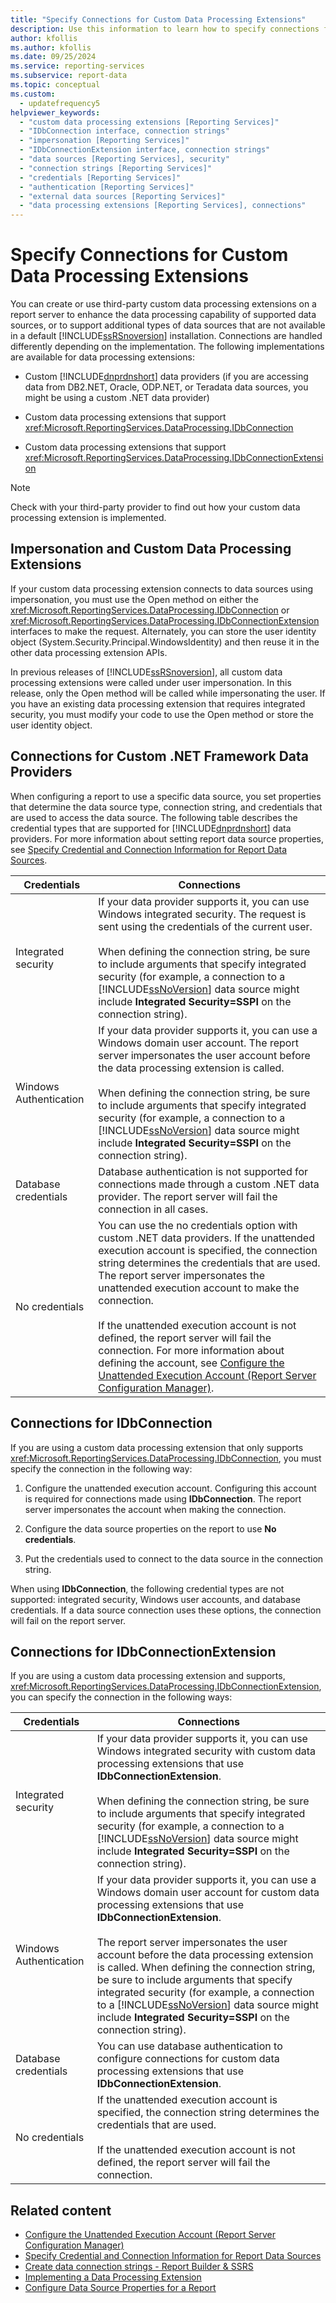 ```yaml
---
title: "Specify Connections for Custom Data Processing Extensions"
description: Use this information to learn how to specify connections for third-party custom data processing extensions.
author: kfollis
ms.author: kfollis
ms.date: 09/25/2024
ms.service: reporting-services
ms.subservice: report-data
ms.topic: conceptual
ms.custom:
  - updatefrequency5
helpviewer_keywords:
  - "custom data processing extensions [Reporting Services]"
  - "IDbConnection interface, connection strings"
  - "impersonation [Reporting Services]"
  - "IDbConnectionExtension interface, connection strings"
  - "data sources [Reporting Services], security"
  - "connection strings [Reporting Services]"
  - "credentials [Reporting Services]"
  - "authentication [Reporting Services]"
  - "external data sources [Reporting Services]"
  - "data processing extensions [Reporting Services], connections"
---
```

# Specify Connections for Custom Data Processing Extensions
  You can create or use third-party custom data processing extensions on a report server to enhance the data processing capability of supported data sources, or to support additional types of data sources that are not available in a default [!INCLUDE[ssRSnoversion](../../includes/ssrsnoversion-md.md)] installation. Connections are handled differently depending on the implementation. The following implementations are available for data processing extensions:  
  
-   Custom [!INCLUDE[dnprdnshort](../../includes/dnprdnshort-md.md)] data providers (if you are accessing data from DB2.NET, Oracle, ODP.NET, or Teradata data sources, you might be using a custom .NET data provider)  
  
-   Custom data processing extensions that support <xref:Microsoft.ReportingServices.DataProcessing.IDbConnection>  
  
-   Custom data processing extensions that support <xref:Microsoft.ReportingServices.DataProcessing.IDbConnectionExtension>  
  
> [!NOTE]  
>  Check with your third-party provider to find out how your custom data processing extension is implemented.  
  
## Impersonation and Custom Data Processing Extensions  
 If your custom data processing extension connects to data sources using impersonation, you must use the Open method on either the <xref:Microsoft.ReportingServices.DataProcessing.IDbConnection> or <xref:Microsoft.ReportingServices.DataProcessing.IDbConnectionExtension> interfaces to make the request. Alternately, you can store the user identity object (System.Security.Principal.WindowsIdentity) and then reuse it in the other data processing extension APIs.  
  
 In previous releases of [!INCLUDE[ssRSnoversion](../../includes/ssrsnoversion-md.md)], all custom data processing extensions were called under user impersonation. In this release, only the Open method will be called while impersonating the user. If you have an existing data processing extension that requires integrated security, you must modify your code to use the Open method or store the user identity object.  
  
## Connections for Custom .NET Framework Data Providers  
 When configuring a report to use a specific data source, you set properties that determine the data source type, connection string, and credentials that are used to access the data source. The following table describes the credential types that are supported for [!INCLUDE[dnprdnshort](../../includes/dnprdnshort-md.md)] data providers. For more information about setting report data source properties, see [Specify Credential and Connection Information for Report Data Sources](../../reporting-services/report-data/specify-credential-and-connection-information-for-report-data-sources.md).  
  
|Credentials|Connections|  
|-----------------|-----------------|  
|Integrated security|If your data provider supports it, you can use Windows integrated security. The request is sent using the credentials of the current user.<br /><br /> When defining the connection string, be sure to include arguments that specify integrated security (for example, a connection to a [!INCLUDE[ssNoVersion](../../includes/ssnoversion-md.md)] data source might include **Integrated Security=SSPI** on the connection string).|  
|Windows Authentication|If your data provider supports it, you can use a Windows domain user account. The report server impersonates the user account before the data processing extension is called.<br /><br /> When defining the connection string, be sure to include arguments that specify integrated security (for example, a connection to a [!INCLUDE[ssNoVersion](../../includes/ssnoversion-md.md)] data source might include **Integrated Security=SSPI** on the connection string).|  
|Database credentials|Database authentication is not supported for connections made through a custom .NET data provider. The report server will fail the connection in all cases.|  
|No credentials|You can use the no credentials option with custom .NET data providers. If the unattended execution account is specified, the connection string determines the credentials that are used. The report server impersonates the unattended execution account to make the connection.<br /><br /> If the unattended execution account is not defined, the report server will fail the connection. For more information about defining the account, see [Configure the Unattended Execution Account &#40;Report Server Configuration Manager&#41;](../../reporting-services/install-windows/configure-the-unattended-execution-account-ssrs-configuration-manager.md).|  
  
## Connections for IDbConnection  
 If you are using a custom data processing extension that only supports <xref:Microsoft.ReportingServices.DataProcessing.IDbConnection>, you must specify the connection in the following way:  
  
1.  Configure the unattended execution account. Configuring this account is required for connections made using **IDbConnection**. The report server impersonates the account when making the connection.  
  
2.  Configure the data source properties on the report to use **No credentials**.  
  
3.  Put the credentials used to connect to the data source in the connection string.  
  
 When using **IDbConnection**, the following credential types are not supported: integrated security, Windows user accounts, and database credentials. If a data source connection uses these options, the connection will fail on the report server.  
  
## Connections for IDbConnectionExtension  
 If you are using a custom data processing extension and supports, <xref:Microsoft.ReportingServices.DataProcessing.IDbConnectionExtension>, you can specify the connection in the following ways:  
  
|Credentials|Connections|  
|-----------------|-----------------|  
|Integrated security|If your data provider supports it, you can use Windows integrated security with custom data processing extensions that use **IDbConnectionExtension**.<br /><br /> When defining the connection string, be sure to include arguments that specify integrated security (for example, a connection to a [!INCLUDE[ssNoVersion](../../includes/ssnoversion-md.md)] data source might include **Integrated Security=SSPI** on the connection string).|  
|Windows Authentication|If your data provider supports it, you can use a Windows domain user account for custom data processing extensions that use **IDbConnectionExtension**.<br /><br /> The report server impersonates the user account before the data processing extension is called. When defining the connection string, be sure to include arguments that specify integrated security (for example, a connection to a [!INCLUDE[ssNoVersion](../../includes/ssnoversion-md.md)] data source might include **Integrated Security=SSPI** on the connection string).|  
|Database credentials|You can use database authentication to configure connections for custom data processing extensions that use **IDbConnectionExtension**.|  
|No credentials|If the unattended execution account is specified, the connection string determines the credentials that are used.<br /><br /> If the unattended execution account is not defined, the report server will fail the connection.|  
  
## Related content

- [Configure the Unattended Execution Account &#40;Report Server Configuration Manager&#41;](../../reporting-services/install-windows/configure-the-unattended-execution-account-ssrs-configuration-manager.md)
- [Specify Credential and Connection Information for Report Data Sources](../../reporting-services/report-data/specify-credential-and-connection-information-for-report-data-sources.md)
- [Create data connection strings - Report Builder & SSRS](../../reporting-services/report-data/data-connections-data-sources-and-connection-strings-report-builder-and-ssrs.md)
- [Implementing a Data Processing Extension](../../reporting-services/extensions/data-processing/implementing-a-data-processing-extension.md)
- [Configure Data Source Properties for a Report](../../reporting-services/report-data/configure-data-source-properties-for-a-report-report-manager.md)
